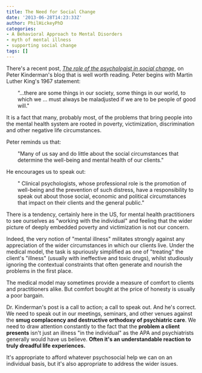 ```yaml
---
title: The Need for Social Change
date: '2013-06-28T14:23:33Z'
author: PhilHickeyPhD
categories:
- A Behavioral Approach to Mental Disorders
- myth of mental illness
- supporting social change
tags: []
---
```


There's a recent post,<em> <a href="http://peterkinderman.blogspot.com/2013/06/the-role-of-psychologist-in-social.html">The role of the psychologist in social change</a></em>, on Peter Kinderman's blog that is well worth reading. Peter begins with Martin Luther King's 1967 statement:
<p style="padding-left: 30px;">“…there are some things in our society, some things in our world, to which we … must always be maladjusted if we are to be people of good will."</p>
It is a fact that many, probably most, of the problems that bring people into the mental health system are rooted in poverty, victimization, discrimination and other negative life circumstances.

Peter reminds us that:
<p style="padding-left: 30px;">"Many of us say and do little about the social circumstances that determine the well-being and mental health of our clients."</p>
He encourages us to speak out:
<p style="padding-left: 30px;">" Clinical psychologists, whose professional role is the promotion of well-being and the prevention of such distress, have a responsibility to speak out about those social, economic and political circumstances that impact on their clients and the general public."</p>
There is a tendency, certainly here in the US, for mental health practitioners to see ourselves as "working with the individual" and feeling that the wider picture of deeply embedded poverty and victimization is not our concern.

Indeed, the very notion of "mental illness" militates strongly against any appreciation of the wider circumstances in which our clients live. Under the medical model, the task is spuriously simplified as one of "treating" the client's "illness" (usually with ineffective and toxic drugs), whilst studiously ignoring the contextual constraints that often generate and nourish the problems in the first place.

The medical model may sometimes provide a measure of comfort to clients and practitioners alike. But comfort bought at the price of honesty is usually a poor bargain.

Dr. Kinderman's post is a call to action; a call to speak out. And he's correct. We need to speak out in our meetings, seminars, and other venues against the <strong>smug complacency and destructive orthodoxy of psychiatric care</strong>. We need to draw attention constantly to the fact that the <strong>problem a client presents</strong> isn't just an illness "in the individual" as the APA and psychiatrists generally would have us believe. <strong>Often it's an understandable reaction to truly dreadful life experiences.</strong>

It's appropriate to afford whatever psychosocial help we can on an individual basis, but it's also appropriate to address the wider issues.